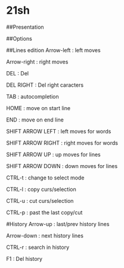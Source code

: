 # 21sh
##Presentation

##Options

##Lines edition
Arrow-left        : left moves

Arrow-right       : right moves


DEL               : Del

DEL RIGHT         : Del right caracters

TAB               : autocompletion

HOME              : move on start line

END               : move on end line

SHIFT ARROW LEFT  : left moves for words

SHIFT ARROW RIGHT : right moves for words

SHIFT ARROW UP    : up moves for lines

SHIFT ARROW DOWN  : down moves for lines

CTRL-t            : change to select mode

CTRL-l            : copy curs/selection

CTRL-u            : cut  curs/selection

CTRL-p            : past the last copy/cut

#History
Arrow-up          : last/prev history lines

Arrow-down        : next history lines

CTRL-r            : search in history

F1                : Del history
